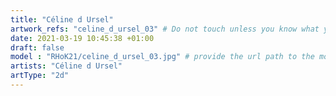 ```yaml
---
title: "Céline d Ursel"
artwork_refs: "celine_d_ursel_03" # Do not touch unless you know what you are doing
date: 2021-03-19 10:45:38 +01:00
draft: false
model : "RHoK21/celine_d_ursel_03.jpg" # provide the url path to the model
artists: "Céline d Ursel"
artType: "2d"
---
```

